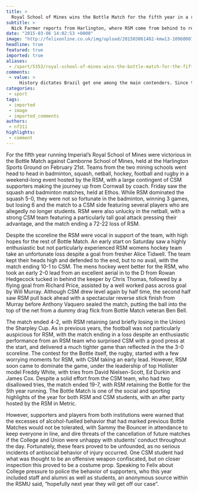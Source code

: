 ```yaml
---
title: >
  Royal School of Mines wins the Bottle Match for the fifth year in a row
subtitle: >
  Nick Farmer reports from Harlington, where RSM come from behind to retain the bottle
date: "2015-03-06 14:02:53 +0000"
image: "http://felixonline.co.uk/img/upload/201503061402-kmw13-10960007_10204938790223046_12770275941340581_o.jpg"
headline: true
featured: true
imported: true
aliases:
 - /sport/5353/royal-school-of-mines-wins-the-bottle-match-for-the-fifth-year-in-a-row
comments:
 - value: >
     History dictates Brazil get one among the main contenders. Since the 1930s, many American leaders have visited Haiti. Soccer highlights are believed as the most awaited part for the soccer event. <br>credits fut rapidement http://creditsfut.com/
categories:
 - sport
tags:
 - imported
 - image
 - imported_comments
authors:
 - nf311
highlights:
 - comment
---
```


For the fifth year running Imperial’s Royal School of Mines were victorious in the Bottle Match against Camborne School of Mines, held at the Harlington Sports Ground on February 21st. Teams from the two mining schools went head to head in badminton, squash, netball, hockey, football and rugby in a weekend-long event hosted by the RSM, with a large contingent of CSM supporters making the journey up from Cornwall by coach. Friday saw the squash and badminton matches, held at Ethos. While RSM dominated the squash 5-0, they were not so fortunate in the badminton, winning 3 games, but losing 6 and the match to a CSM side featuring several players who are allegedly no longer students. RSM were also unlucky in the netball, with a strong CSM team featuring a particularly tall goal attack pressing their advantage, and the match ending a 72-22 loss of RSM.

Despite the scoreline the RSM were vocal in support of the team, with high hopes for the rest of Bottle Match. An early start on Saturday saw a highly enthusiastic but not particularly experienced RSM womens hockey team take an unfortunate loss despite a goal from fresher Alice Tidwell. The team kept their heads high and defended to the end, but to no avail, with the match ending 10-1 to CSM. The mens hockey went better for the RSM, who took an early 2-0 lead from an excellent aerial in to the D from Rowan Hedgecock tucked in behind the keeper by Chris Thomas, followed by a flying goal from Richard Price, assisted by a well worked pass across goal by Will Murray. Although CSM drew level again by half time, the second half saw RSM pull back ahead with a spectacular reverse stick finish from Murray before Anthony Vaquero sealed the match, putting the ball into the top of the net from a dummy drag flick from Bottle Match veteran Ben Bell.

The match ended 4-2, with RSM retaining (and briefly losing in the Union) the Sharpley Cup. As in previous years, the football was not particularly auspicious for RSM, with the match ending in a loss despite an enthusiastic performance from an RSM team who surprised CSM with a good press at the start, and delivered a much tighter game than reflected in the the 3-0 scoreline. The contest for the Bottle itself, the rugby, started with a few worrying moments for RSM, with CSM taking an early lead. However, RSM soon came to dominate the game, under the leadership of top Hollister model Freddy White, with tries from David Nielsen-Scott, Ed Durkin and James Cox. Despite a solid effort from the CSM team, who had two disallowed tries, the match ended 19-7, with RSM retaining the Bottle for the 5th year running. The Bottle Match is one of the social and sporting highlights of the year for both RSM and CSM students, with an after party hosted by the RSM in Metric.

However, supporters and players from both institutions were warned that the excesses of alcohol-fuelled behavior that had marked previous Bottle Matches would not be tolerated, with Sammy the Bouncer in attendance to keep everyone in line, and dire threats of the cancellation of future matches if the College and Union were unhappy with students’ conduct throughout the day. Fortunately, these fears proved to be unfounded, as no serious incidents of antisocial behavior of injury occurred. One CSM student had what was thought to be an offensive weapon confiscated, but on closer inspection this proved to be a costume prop. Speaking to Felix about College pressure to police the behavior of supporters, who this year included staff and alumni as well as students, an anonymous source within the RSMU said, “hopefully next year they will get off our case”.
